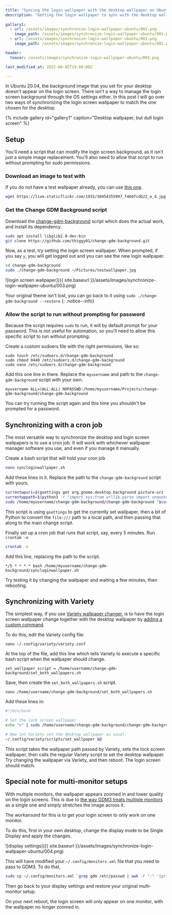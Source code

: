 ```yaml
---
title: "Syncing the login wallpaper with the desktop wallpaper on Ubuntu 20.04"
description: "Getting the login wallpaper to sync with the desktop wallpaper, when using standalone or Variety wallpaper changer"
  
gallery1:
  - url: /assets/images/synchronize-login-wallpaper-ubuntu/001.png
    image_path: /assets/images/synchronize-login-wallpaper-ubuntu/001.png
  - url: /assets/images/synchronize-login-wallpaper-ubuntu/002.png
    image_path: /assets/images/synchronize-login-wallpaper-ubuntu/002.png

header: 
  teaser: /assets/images/synchronize-login-wallpaper-ubuntu/003.png

last_modified_at: 2022-04-05T19:00:00Z

---
```


In Ubuntu 20.04, the background image that you set for your desktop doesn't appear on the login screen.  There isn't a way to manage the login screen background through the OS settings either.  In this post I will go over two ways of synchronizing the login screen wallpaper to match the one chosen for the desktop.  

{% include gallery id="gallery1" caption="Desktop wallpaper, but dull login screen" %}

## Setup

You'll need a script that can modify the login screen background, as it isn't just a simple image replacement.  You'll also need to allow that script to run without prompting for sudo permissions.   

### Download an image to test with

If you do not have a test wallpaper already, you can use [this one](https://www.flickr.com/photos/mendhak/30454355997/). 

```bash
wget https://live.staticflickr.com/1932/30454355997_f460fcdb22_o_d.jpg -O ~/Pictures/testwallpaper.jpg
```


### Get the Change GDM Background script

Download the [change-gdm-background](https://github.com/thiggy01/change-gdm-background) script which does the actual work, and install its dependency.   

```bash
sudo apt install libglib2.0-dev-bin
git clone https://github.com/thiggy01/change-gdm-background.git
```

Now, as a test, try setting the login screen wallpaper.  When prompted, if you say `y`, you will get logged out and you can see the new login wallpaper.     

```bash
cd change-gdm-background
sudo ./change-gdm-background ~/Pictures/testwallpaper.jpg
```

![login screen wallpaper]({{ site.baseurl }}/assets/images/synchronize-login-wallpaper-ubuntu/003.png)

Your original theme isn't lost, you can go back to it using `sudo ./change-gdm-background --restore`
{: .notice--info}

### Allow the script to run without prompting for password

Because the script requires `sudo` to run, it will by default prompt for your password.  This is not useful for automation, so you'll need to allow this specific script to run without prompting.  

Create a custom sudoers file with the right permissions, like so: 

```
sudo touch /etc/sudoers.d/change-gdm-background
sudo chmod 0440 /etc/sudoers.d/change-gdm-background
sudo nano /etc/sudoers.d/change-gdm-background
```

Add this one line in there.  Replace the `myusername` and path to the `change-gdm-background` script with your own.  

```
myusername ALL=(ALL:ALL) NOPASSWD:/home/myusername/Projects/change-gdm-background/change-gdm-background
```


You can try running the script again and this time you shouldn't be prompted for a password. 

## Synchronizing with a cron job

The most versatile way to synchronize the desktop and login screen wallpapers is to use a cron job.  It will work with whichever wallpaper manager software you use, and even if you manage it manually.

Create a bash script that will hold your cron job

```bash
nano syncloginwallpaper.sh
```
Add these lines in it.  Replace the path to the `change-gdm-background` script with yours.   

```bash
currentwpuri=$(gsettings get org.gnome.desktop.background picture-uri | sed "s/'//g")
currentwppath=$(python3 -c "import sys;from urllib.parse import unquote, urlparse; print(unquote(urlparse(sys.argv[1]).path))" "$currentwpuri")
sudo /home/myusername/change-gdm-background/change-gdm-background "$currentwppath"
```

This script is using `gsettings` to get the currently set wallpaper, then a bit of Python to convert the `file:///` path to a local path, and then passing that along to the main change script.  


Finally set up a cron job that runs that script, say, every 5 minutes.  Run `crontab -e`

```bash
crontab -e
```

Add this line, replacing the path to the script. 

```
*/5 * * * * bash /home/myusername/change-gdm-background/syncloginwallpaper.sh
```

Try testing it by changing the wallpaper and waiting a few minutes, then rebooting.  

## Synchronizing with Variety

The simplest way, if you use [Variety wallpaper changer](https://peterlevi.com/variety/), is to have the login screen wallpaper change together with the desktop wallpaper by [adding a custom command](https://github.com/varietywalls/variety/blob/a8abe2bd36e293300bc1d3066726b660a3db9078/data/config/variety.conf#L16-L25).  

To do this, edit the Variety config file:

```
nano ~/.config/variety/variety.conf
```

At the top of the file, add this line which tells Variety to execute a specific bash script when the wallpaper should change.  

```
set_wallpaper_script = /home/username/change-gdm-background/set_both_wallpapers.sh
```

Save, then create the `set_both_wallpapers.sh` script. 

```
nano /home/username/change-gdm-background/set_both_wallpapers.sh
```

Add these lines in:

```bash
#!/bin/bash 

# Set the lock screen wallpaper
echo "n" | sudo /home/username/change-gdm-background/change-gdm-background "$1" 2>&1 > /home/username/change-gdm-background/run.log

# Now let Variety set the desktop wallpaper as usual.
~/.config/variety/scripts/set_wallpaper $@
```

This script takes the wallpaper path passed by Variety, sets the lock screen wallpaper, then calls the regular Variety script to set the desktop wallpaper. 
Try changing the wallpaper via Variety, and then reboot.  The login screen should match.  


## Special note for multi-monitor setups

With multiple monitors, the wallpaper appears zoomed in and lower quality on the login screens.  This is due to [the way GDM3 treats multiple monitors](https://github.com/thiggy01/change-gdm-background/issues/15) as a single one and simply stretches the image across it. 

The workaround for this is to get your login screen to only work on one monitor.  

To do this, first in your own desktop, change the display mode to be Single Display and apply the changes.  

![display settings]({{ site.baseurl }}/assets/images/synchronize-login-wallpaper-ubuntu/004.png)


This will have modified your `~/.config/monitors.xml` file that you need to pass to GDM3.  To do that, 

```bash
sudo cp ~/.config/monitors.xml `grep gdm /etc/passwd | awk -F ":" '{print $6}'`/.config/
```

Then go back to your display settings and restore your original multi-monitor setup.  

On your next reboot, the login screen will only appear on one monitor, with the wallpaper no longer zoomed in.  